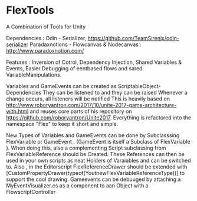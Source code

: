 # FlexTools
A Combination of Tools for Unity

Dependencies :
  Odin - Serializer, https://github.com/TeamSirenix/odin-serializer
  Paradaxnotions - Flowcanvas & Nodecanvas :   http://www.paradoxnotion.com/    

Features :
  Inversion of Cotrol, Dependency Injection, Shared Variables & Events, 
  Easier Debugging of eentbased flows and sared VariableManipulations.

Variables and GameEvents can be created as ScriptableObject-Dependencies
They can be listened to and they can be raised
Whenever a change occurs, all listeners will be notified
This is heavily based on http://www.roboryantron.com/2017/10/unite-2017-game-architecture-with.html and reuses core parts of his repository on https://github.com/roboryantron/Unite2017. Everything is refactored into the namespace "Flex" to keep it short and simple. 

New Types of Variables and GameEvents can be done by Subclasssing FlexVariable<T> or GameEvent<T> . 
(GameEvent is itself a Subclass of FlexVariable ).
When doing this, also a complementing Script subclassing from FlexVariableReference<T> should be Created. 
These References can then be used in your own scripts as neat Holders of Varaiables and can be switched to.
Also , in the Editorscript FlexReferenceDrawer should be extended with  [CustomPropertyDrawer(typeof(YoutnewFlexVariableReferenceType))] to support the cool drawing.
Gameevents can be debuuged by attaching a MyEventVisualizer.cs as a component to aan Object with a FlowscriptController
